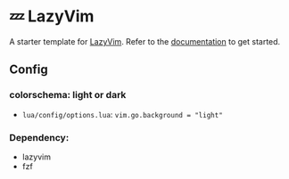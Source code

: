 # 💤 LazyVim

A starter template for [LazyVim](https://github.com/LazyVim/LazyVim).
Refer to the [documentation](https://lazyvim.github.io/installation) to get started.

## Config

### colorschema: light or dark

- `lua/config/options.lua`: `vim.go.background = "light"`

### Dependency:
- lazyvim
- fzf
